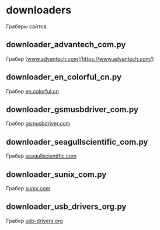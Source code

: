# downloaders
Граберы сайтов.

## downloader_advantech_com.py
Грабер [www.advantech.com](https://www.advantech.com/)

## downloader_en_colorful_cn.py
Грабер [en.colorful.cn](https://en.colorful.cn/en/)

## downloader_gsmusbdriver_com.py
Грабер [gsmusbdriver.com](https://gsmusbdriver.com/)

## downloader_seagullscientific_com.py
Грабер [seagullscientific.com](https://www.seagullscientific.com)

## downloader_sunix_com.py
Грабер [sunix.com](https://www.sunix.com)

## downloader_usb_drivers_org.py
Грабер [usb-drivers.org](https://www.usb-drivers.org/)